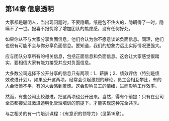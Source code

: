 ## 第14章 信息透明

大家都是聪明人，当出现问题时，不要隐瞒。纸是包不住火的，隐瞒得了一时，隐瞒不了一世。报喜不报忧除了增加团队的焦虑感，没有任何好处。

如果你从不与大家分享负面信息，他们会认为你不愿意谈论负面信息。同理，他们也很有可能不会与你分享负面信息。要知道，我们的想象力远比实际情况更强大。

应与团队分享所有的相关信息，包括正面信息和负面信息。这会让大家感觉很踏实，要相信大家有能力接受并应对负面信息。

大多数公司选择不公开分享的信息只有两项：1、薪酬；2、绩效评估（特别是绩效改进计划）。如果公开这两项，经常会引起激烈的辩论，员工会相互攀比，有的人会愤愤不平，有的人会感到羞愧。这会影响员工的情绪，进而影响工作效率。

然而，有些公司比较激进，把这两项也公开出来。当然，得有个前提：只有在公司全员都接受过激进透明化管理培训的前提下，才能实现这种完全共享。

与之相关的有一门培训课程：《有意识的领导力》（见第16章）。
